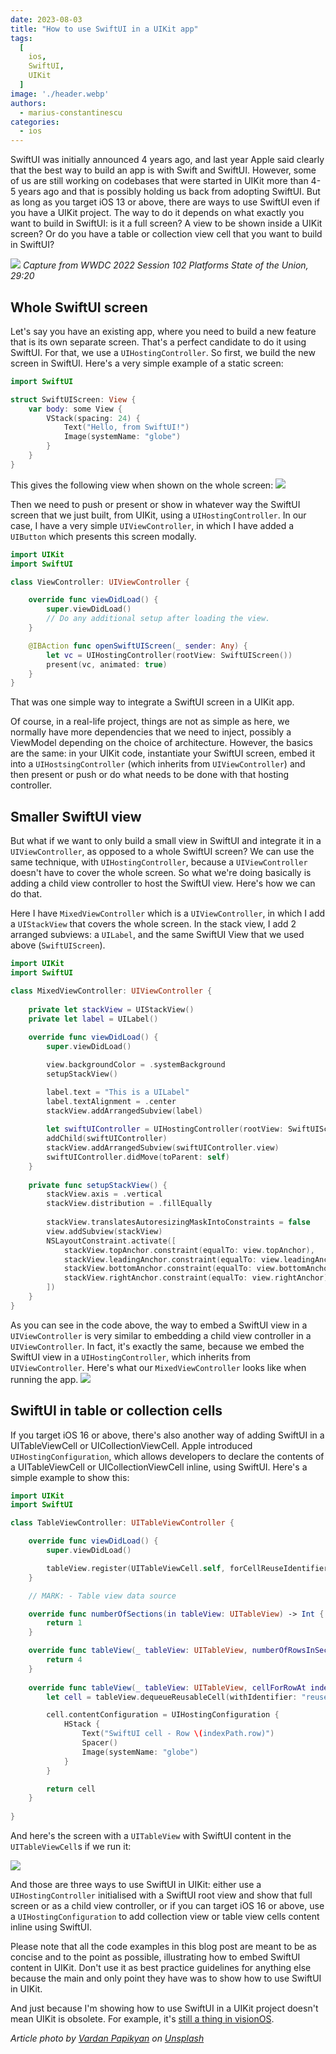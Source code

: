 ```yaml
---
date: 2023-08-03
title: "How to use SwiftUI in a UIKit app"
tags:
  [
    ios,
    SwiftUI,
    UIKit
  ]
image: './header.webp'
authors:
  - marius-constantinescu
categories:
  - ios
---
```


SwiftUI was initially announced 4 years ago, and last year Apple said clearly that the best way to build an app is with Swift and SwiftUI. However, some of us are still working on codebases that were started in UIKit more than 4-5 years ago and that is possibly holding us back from adopting SwiftUI. But as long as you target iOS 13 or above, there are ways to use SwiftUI even if you have a UIKit project. The way to do it depends on what exactly you want to build in SwiftUI: is it a full screen? A view to be shown inside a UIKit screen? Or do you have a table or collection view cell that you want to build in SwiftUI?

![](best.webp)
_Capture from WWDC 2022 Session 102 Platforms State of the Union, 29:20_

## Whole SwiftUI screen

Let's say you have an existing app, where you need to build a new feature that is its own separate screen. That's a perfect candidate to do it using SwiftUI. For that, we use a `UIHostingController`. So first, we build the new screen in SwiftUI. Here's a very simple example of a static screen:

```swift
import SwiftUI

struct SwiftUIScreen: View {
    var body: some View {
        VStack(spacing: 24) {
            Text("Hello, from SwiftUI!")
            Image(systemName: "globe")
        }
    }
}
```

This gives the following view when shown on the whole screen:
![](1.webp)

Then we need to push or present or show in whatever way the SwiftUI screen that we just built, from UIKit, using a `UIHostingController`. In our case, I have a very simple `UIViewController`, in which I have added a `UIButton` which presents this screen modally.

```swift
import UIKit
import SwiftUI

class ViewController: UIViewController {

    override func viewDidLoad() {
        super.viewDidLoad()
        // Do any additional setup after loading the view.
    }

    @IBAction func openSwiftUIScreen(_ sender: Any) {
        let vc = UIHostingController(rootView: SwiftUIScreen())
        present(vc, animated: true)
    }
}
```

That was one simple way to integrate a SwiftUI screen in a UIKit app. 

Of course, in a real-life project, things are not as simple as here, we normally have more dependencies that we need to inject, possibly a ViewModel depending on the choice of architecture. However, the basics are the same: in your UIKit code, instantiate your SwiftUI screen, embed it into a `UIHostsingController` (which inherits from `UIViewController`) and then present or push or do what needs to be done with that hosting controller.

## Smaller SwiftUI view

But what if we want to only build a small view in SwiftUI and integrate it in a `UIViewController`, as opposed to a whole SwiftUI screen? We can use the same technique, with `UIHostingController`, because a `UIViewController` doesn't have to cover the whole screen. So what we're doing basically is adding a child view controller to host the SwiftUI view. Here's how we can do that.

Here I have `MixedViewController` which is a `UIViewController`, in which I add a `UIStackView` that covers the whole screen. In the stack view, I add 2 arranged subviews: a `UILabel`, and the same SwiftUI View that we used above (`SwiftUIScreen`).

```swift
import UIKit
import SwiftUI

class MixedViewController: UIViewController {
    
    private let stackView = UIStackView()
    private let label = UILabel()
    
    override func viewDidLoad() {
        super.viewDidLoad()

        view.backgroundColor = .systemBackground
        setupStackView()

        label.text = "This is a UILabel"
        label.textAlignment = .center
        stackView.addArrangedSubview(label)
        
        let swiftUIController = UIHostingController(rootView: SwiftUIScreen())
        addChild(swiftUIController)
        stackView.addArrangedSubview(swiftUIController.view)
        swiftUIController.didMove(toParent: self)
    }
    
    private func setupStackView() {
        stackView.axis = .vertical
        stackView.distribution = .fillEqually
        
        stackView.translatesAutoresizingMaskIntoConstraints = false
        view.addSubview(stackView)
        NSLayoutConstraint.activate([
            stackView.topAnchor.constraint(equalTo: view.topAnchor),
            stackView.leadingAnchor.constraint(equalTo: view.leadingAnchor),
            stackView.bottomAnchor.constraint(equalTo: view.bottomAnchor),
            stackView.rightAnchor.constraint(equalTo: view.rightAnchor),
        ])
    }
}
```

As you can see in the code above, the way to embed a SwiftUI view in a `UIViewController` is very similar to embedding a child view controller in a `UIViewController`. In fact, it's exactly the same, because we embed the SwiftUI view in a `UIHostingController`, which inherits from `UIViewController`. 
Here's what our `MixedViewController` looks like when running the app.
![](2.webp)

## SwiftUI in table or collection cells

If you target iOS 16 or above, there's also another way of adding SwiftUI in a UITableViewCell or UICollectionViewCell.
Apple introduced `UIHostingConfiguration`, which allows developers to declare the contents of a UITableViewCell or UICollectionViewCell inline, using SwiftUI. Here's a simple example to show this:

```swift
import UIKit
import SwiftUI

class TableViewController: UITableViewController {

    override func viewDidLoad() {
        super.viewDidLoad()

        tableView.register(UITableViewCell.self, forCellReuseIdentifier: "reuseIdentifier")
    }

    // MARK: - Table view data source

    override func numberOfSections(in tableView: UITableView) -> Int {
        return 1
    }

    override func tableView(_ tableView: UITableView, numberOfRowsInSection section: Int) -> Int {
        return 4
    }
    
    override func tableView(_ tableView: UITableView, cellForRowAt indexPath: IndexPath) -> UITableViewCell {
        let cell = tableView.dequeueReusableCell(withIdentifier: "reuseIdentifier", for: indexPath)

        cell.contentConfiguration = UIHostingConfiguration {
            HStack {
                Text("SwiftUI cell - Row \(indexPath.row)")
                Spacer()
                Image(systemName: "globe")
            }
        }

        return cell
    }
    
}
```

And here's the screen with a `UITableView` with SwiftUI content in the `UITableViewCell`s if we run it:

![](3.webp)

And those are three ways to use SwiftUI in UIKit: either use a `UIHostingController` initialised with a SwiftUI root view and show that full screen or as a child view controller, or if you can target iOS 16 or above, use a `UIHostingConfiguration` to add collection view or table view cells content inline using SwiftUI.

Please note that all the code examples in this blog post are meant to be as concise and to the point as possible, illustrating how to embed SwiftUI content in UIKit. Don't use it as best practice guidelines for anything else because the main and only point they have was to show how to use SwiftUI in UIKit.

And just because I'm showing how to use SwiftUI in a UIKit project doesn't mean UIKit is obsolete. For example, it's [still a thing in visionOS](https://developer.apple.com/videos/play/wwdc2023/111215/).

_Article photo by <a href="https://unsplash.com/@varpap">Vardan Papikyan</a> on <a href="https://unsplash.com/photos/JzE1dHEaAew">Unsplash</a>_
   
